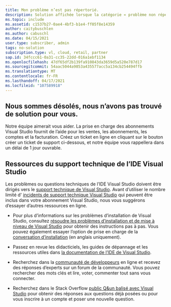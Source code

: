 ```yaml
---
title: Mon problème n’est pas répertorié.
description: Solution affichée lorsque la catégorie « problème non répertorié » est sélectionnée ou qu’aucune solution n’est trouvée
ms.topic: include
ms.assetid: c1537b27-0ae4-4bf3-b1e4-ff05f8e14359
author: caitybuschlen
ms.author: cabuschl
ms.date: 04/15/2021
user.type: subscriber, admin
tags: no-solution
subscription.type: vl, cloud, retail, partner
sap.id: 34fccc61-0a31-cc35-22dd-016a1ebf1134
ms.openlocfilehash: 47df65df2b139fa910843da3659d5a520e787d17
ms.sourcegitcommit: 54aac5044a9853a435577acc5a134cb254494ffb
ms.translationtype: MT
ms.contentlocale: fr-FR
ms.lasthandoff: 04/17/2021
ms.locfileid: "107589918"
---
```

## <a name="sorry-we-couldnt-find-a-solution-for-you"></a>Nous sommes désolés, nous n’avons pas trouvé de solution pour vous. 

Notre équipe aimerait vous aider. La prise en charge des abonnements Visual Studio fournit de l’aide pour les ventes, les abonnements, les comptes et la facturation. Créez un ticket en ligne en cliquant sur le bouton créer un ticket de support ci-dessous, et notre équipe vous rappellera dans un délai de 1 jour ouvrable. 

## <a name="visual-studio-ide-technical-support-resources"></a>Ressources du support technique de l’IDE Visual Studio  

Les problèmes ou questions techniques de l’IDE Visual Studio doivent être dirigés vers le [support technique de Visual Studio](https://visualstudio.microsoft.com/vs/support/). Avant d’utiliser le nombre limité d' [incidents de support technique Visual Studio](https://docs.microsoft.com/visualstudio/subscriptions/vs-tech-support) qui peuvent être inclus dans votre abonnement Visual Studio, nous vous suggérons d’essayer d’autres ressources en ligne.

- Pour plus d’informations sur les problèmes d’installation de Visual Studio, consultez [résoudre les problèmes d’installation et de mise à niveau de Visual Studio](https://docs.microsoft.com/visualstudio/install/troubleshooting-installation-issues) pour obtenir des instructions pas à pas. Vous pouvez également essayer l’option de prise en charge de la [conversation d’installation](https://visualstudio.microsoft.com/vs/support/#talktous) (en anglais uniquement).

- Passez en revue les didacticiels, les guides de dépannage et les ressources utiles dans [la documentation de l’IDE de Visual Studio](https://docs.microsoft.com/visualstudio/ide/). 

- Recherchez dans la [communauté de développeurs](https://developercommunity.visualstudio.com/) en ligne et recevez des réponses d’experts sur un forum de la communauté. Vous pouvez rechercher des mots clés et lire, voter, commenter tout sans vous connecter.  

- Recherchez dans le Stack Overflow [public Q&un balisé avec Visual Studio](https://stackoverflow.com/questions/tagged/visual-studio?tab=Newest) pour obtenir des réponses aux questions déjà posées ou pour vous inscrire à un compte et poser une nouvelle question.  



